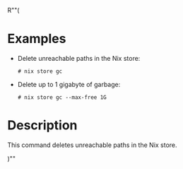 R""(

# Examples

* Delete unreachable paths in the Nix store:

  ```console
  # nix store gc
  ```

* Delete up to 1 gigabyte of garbage:

  ```console
  # nix store gc --max-free 1G
  ```

# Description

This command deletes unreachable paths in the Nix store.

)""
